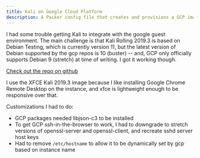 ```yaml
---
title: Kali on Google Cloud Platform
description: A Packer config file that creates and provisions a GCP image of Kali 2019.3 with google guest environment libraries ready to go
---
```


I had some trouble getting Kali to integrate with the google guest environment. The main challenge is that Kali Rolling 2019.3 is based on Debian Testing, which is currently version 11, but
the latest version of Debian supported by the gcp repos is 10 (buster) -- and, GCP only officially supports Debian 9 (stretch) at time of writing. I got it working though.

<p class='text-center'><a class='btn btn-large btn-success' href='https://github.com/deargle/kali-xfce-gcp-qemu-packer'>Check out the repo on github</a></p>

I use the XFCE Kali 2019.3 image because I like installing Google Chrome Remote Desktop on the instance, and xfce is lightweight enough to be responsive over that.

Customizations I had to do:

* GCP packages needed libjson-c3 to be installed
* To get GCP ssh-in-the-browser to work, I had to downgrade to stretch versions of openssl-server and openssl-client, and recreate sshd server host keys
* Had to remove `/etc/hostname` to allow it to be dynamically set by gcp based on instance name
